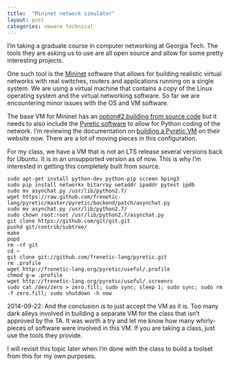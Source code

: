```yaml
---
title:  "Mininet network simulator"
layout: post
categories: vmware technical
---
```


I’m taking a graduate course in computer networking at Georgia Tech. The tools they are asking us to use are all open source and allow for some pretty interesting projects.

One such tool is the [Mininet](http://mininet.org/) software that allows for building realistic virtual networks with real switches, routers and applications running on a single system. We are using a virtual machine that contains a copy of the Linux operating system and the virtual networking software. So far we are encountering minor issues with the OS and VM software.

<!-- excerpt-end -->

The base VM for Mininet has an [option#2 building from source code](http://mininet.org/download/) but it needs to also include the [Pyretic software](http://frenetic-lang.org/pyretic/) to allow for Python coding of the network. I’m reviewing the documentation on [building a Pyretic VM](https://github.com/frenetic-lang/pyretic/wiki/Building-the-Pyretic-VM) on their website now. There are a lot of moving pieces in this configuration.

For my class, we have a VM that is not an LTS release several versions back for Ubuntu. It is in an unsupported version as of now. This is why I’m interested in getting this completely built from source.

```console
sudo apt-get install python-dev python-pip screen hping3
sudo pip install networkx bitarray netaddr ipaddr pytest ipdb
sudo mv asynchat.py /usr/lib/python2.7/
wget https://raw.github.com/frenetic-lang/pyretic/master/pyretic/backend/patch/asynchat.py
sudo mv asynchat.py /usr/lib/python2.7/
sudo chown root:root /usr/lib/python2.7/asynchat.py
git clone https://github.com/git/git.git
pushd git/contrib/subtree/
make
popd
rm -rf git
cd ~
git clone git://github.com/frenetic-lang/pyretic.git
rm .profile
wget http://frenetic-lang.org/pyretic/useful/.profile
chmod g-w .profile
wget http://frenetic-lang.org/pyretic/useful/.screenrc
sudo cat /dev/zero > zero.fill; sudo sync; sleep 1; sudo sync; sudo rm -f zero.fill; sudo shutdown -h now
```

2014-09-22: And the conclusion is to just accept the VM as it is. Too many dark alleys involved in building a separate VM for the class that isn’t approved by the TA. It was worth a try and let me know how many whirly-pieces of software were involved in this VM. If you are taking a class, just use the tools they provide.

I will revisit this topic later when I’m done with the class to build a toolset from this for my own purposes.
